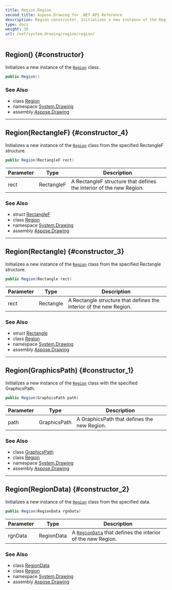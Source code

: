 ```yaml
---
title: Region.Region
second_title: Aspose.Drawing for .NET API Reference
description: Region constructor. Initializes a new instance of the Region class
type: docs
weight: 10
url: /net/system.drawing/region/region/
---
```

## Region() {#constructor}

Initializes a new instance of the [`Region`](../) class.

```csharp
public Region()
```

### See Also

* class [Region](../)
* namespace [System.Drawing](../../region/)
* assembly [Aspose.Drawing](../../../)

---

## Region(RectangleF) {#constructor_4}

Initializes a new instance of the [`Region`](../) class from the specified RectangleF structure.

```csharp
public Region(RectangleF rect)
```

| Parameter | Type | Description |
| --- | --- | --- |
| rect | RectangleF | A RectangleF structure that defines the interior of the new Region. |

### See Also

* struct [RectangleF](../../rectanglef/)
* class [Region](../)
* namespace [System.Drawing](../../region/)
* assembly [Aspose.Drawing](../../../)

---

## Region(Rectangle) {#constructor_3}

Initializes a new instance of the [`Region`](../) class from the specified Rectangle structure.

```csharp
public Region(Rectangle rect)
```

| Parameter | Type | Description |
| --- | --- | --- |
| rect | Rectangle | A Rectangle structure that defines the interior of the new Region. |

### See Also

* struct [Rectangle](../../rectangle/)
* class [Region](../)
* namespace [System.Drawing](../../region/)
* assembly [Aspose.Drawing](../../../)

---

## Region(GraphicsPath) {#constructor_1}

Initializes a new instance of the [`Region`](../) class with the specified GraphicsPath.

```csharp
public Region(GraphicsPath path)
```

| Parameter | Type | Description |
| --- | --- | --- |
| path | GraphicsPath | A GraphicsPath that defines the new Region. |

### See Also

* class [GraphicsPath](../../../system.drawing.drawing2d/graphicspath/)
* class [Region](../)
* namespace [System.Drawing](../../region/)
* assembly [Aspose.Drawing](../../../)

---

## Region(RegionData) {#constructor_2}

Initializes a new instance of the [`Region`](../) class from the specified data.

```csharp
public Region(RegionData rgnData)
```

| Parameter | Type | Description |
| --- | --- | --- |
| rgnData | RegionData | A [`RegionData`](../../../system.drawing.drawing2d/regiondata/) that defines the interior of the new Region. |

### See Also

* class [RegionData](../../../system.drawing.drawing2d/regiondata/)
* class [Region](../)
* namespace [System.Drawing](../../region/)
* assembly [Aspose.Drawing](../../../)


